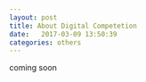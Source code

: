 ```yaml
---
layout: post
title: About Digital Competetion
date:   2017-03-09 13:50:39
categories: others
---
```


coming soon
